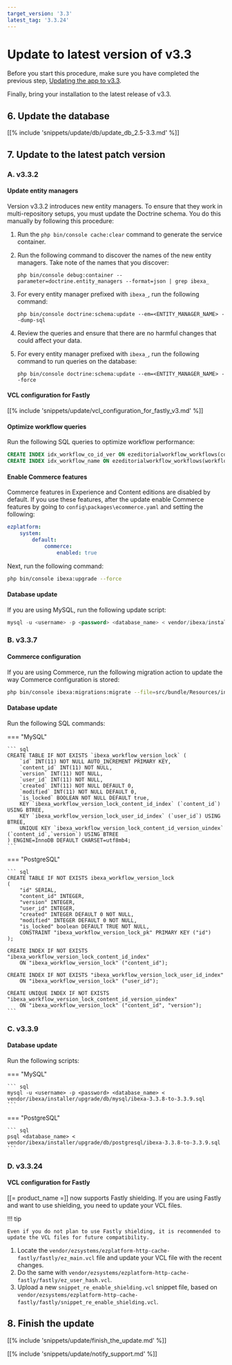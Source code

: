 ```yaml
---
target_version: '3.3'
latest_tag: '3.3.24'
---
```


# Update to latest version of v3.3

Before you start this procedure, make sure you have completed the previous step,
[Updating the app to v3.3](to_3.3.md).

Finally, bring your installation to the latest release of v3.3.

## 6. Update the database

[[% include 'snippets/update/db/update_db_2.5-3.3.md' %]]

## 7. Update to the latest patch version

### A. v3.3.2

#### Update entity managers

Version v3.3.2 introduces new entity managers.
To ensure that they work in multi-repository setups, you must update the Doctrine schema.
You do this manually by following this procedure:

1. Run the `php bin/console cache:clear` command to generate the service container.

1. Run the following command to discover the names of the new entity managers. 
    Take note of the names that you discover:

    `php bin/console debug:container --parameter=doctrine.entity_managers --format=json | grep ibexa_`

1. For every entity manager prefixed with `ibexa_`, run the following command:

    `php bin/console doctrine:schema:update --em=<ENTITY_MANAGER_NAME> --dump-sql`
  
1. Review the queries and ensure that there are no harmful changes that could affect your data.

1. For every entity manager prefixed with `ibexa_`, run the following command to run queries on the database:

    `php bin/console doctrine:schema:update --em=<ENTITY_MANAGER_NAME> --force`

#### VCL configuration for Fastly

[[% include 'snippets/update/vcl_configuration_for_fastly_v3.md' %]]

#### Optimize workflow queries

Run the following SQL queries to optimize workflow performance:

``` sql
CREATE INDEX idx_workflow_co_id_ver ON ezeditorialworkflow_workflows(content_id, version_no);
CREATE INDEX idx_workflow_name ON ezeditorialworkflow_workflows(workflow_name);
```

#### Enable Commerce features

Commerce features in Experience and Content editions are disabled by default.
If you use these features, after the update enable Commerce features by going to `config\packages\ecommerce.yaml`
and setting the following:

``` yaml
ezplatform:
    system:
        default:
            commerce:
                enabled: true
```

Next, run the following command:

``` bash
php bin/console ibexa:upgrade --force
```

#### Database update

If you are using MySQL, run the following update script:

``` sql
mysql -u <username> -p <password> <database_name> < vendor/ibexa/installer/upgrade/db/mysql/ibexa-3.3.1-to-3.3.2.sql
```

### B. v3.3.7

#### Commerce configuration

If you are using Commerce, run the following migration action to update the way Commerce configuration is stored:

``` bash
php bin/console ibexa:migrations:migrate --file=src/bundle/Resources/install/migrations/content/Components/move_configuration_to_settings.yaml
```

#### Database update

Run the following SQL commands:

=== "MySQL"

    ``` sql
    CREATE TABLE IF NOT EXISTS `ibexa_workflow_version_lock` (
        `id` INT(11) NOT NULL AUTO_INCREMENT PRIMARY KEY,
        `content_id` INT(11) NOT NULL,
        `version` INT(11) NOT NULL,
        `user_id` INT(11) NOT NULL,
        `created` INT(11) NOT NULL DEFAULT 0,
        `modified` INT(11) NOT NULL DEFAULT 0,
        `is_locked` BOOLEAN NOT NULL DEFAULT true,
        KEY `ibexa_workflow_version_lock_content_id_index` (`content_id`) USING BTREE,
        KEY `ibexa_workflow_version_lock_user_id_index` (`user_id`) USING BTREE,
        UNIQUE KEY `ibexa_workflow_version_lock_content_id_version_uindex` (`content_id`,`version`) USING BTREE
    ) ENGINE=InnoDB DEFAULT CHARSET=utf8mb4;
    ```

=== "PostgreSQL"

    ``` sql
    CREATE TABLE IF NOT EXISTS ibexa_workflow_version_lock
    (
        "id" SERIAL,
        "content_id" INTEGER,
        "version" INTEGER,
        "user_id" INTEGER,
        "created" INTEGER DEFAULT 0 NOT NULL,
        "modified" INTEGER DEFAULT 0 NOT NULL,
        "is_locked" boolean DEFAULT TRUE NOT NULL,
        CONSTRAINT "ibexa_workflow_version_lock_pk" PRIMARY KEY ("id")
    );

    CREATE INDEX IF NOT EXISTS "ibexa_workflow_version_lock_content_id_index"
        ON "ibexa_workflow_version_lock" ("content_id");

    CREATE INDEX IF NOT EXISTS "ibexa_workflow_version_lock_user_id_index"
        ON "ibexa_workflow_version_lock" ("user_id");

    CREATE UNIQUE INDEX IF NOT EXISTS "ibexa_workflow_version_lock_content_id_version_uindex"
        ON "ibexa_workflow_version_lock" ("content_id", "version");
    ```

### C. v3.3.9

#### Database update

Run the following scripts:

=== "MySQL"

    ``` sql
    mysql -u <username> -p <password> <database_name> < vendor/ibexa/installer/upgrade/db/mysql/ibexa-3.3.8-to-3.3.9.sql
    ```

=== "PostgreSQL"

    ``` sql
    psql <database_name> < vendor/ibexa/installer/upgrade/db/postgresql/ibexa-3.3.8-to-3.3.9.sql
    ```

### D. v3.3.24

#### VCL configuration for Fastly

[[= product_name =]] now supports Fastly shielding. If you are using Fastly and want to use shielding, you need to update your VCL files.

!!! tip

    Even if you do not plan to use Fastly shielding, it is recommended to update the VCL files for future compatibility.

1. Locate the `vendor/ezsystems/ezplatform-http-cache-fastly/fastly/ez_main.vcl` file and update your VCL file with the recent changes.
2. Do the same with `vendor/ezsystems/ezplatform-http-cache-fastly/fastly/ez_user_hash.vcl`.
3. Upload a new `snippet_re_enable_shielding.vcl` snippet file, based on `vendor/ezsystems/ezplatform-http-cache-fastly/fastly/snippet_re_enable_shielding.vcl`.

## 8. Finish the update

[[% include 'snippets/update/finish_the_update.md' %]]

[[% include 'snippets/update/notify_support.md' %]]
